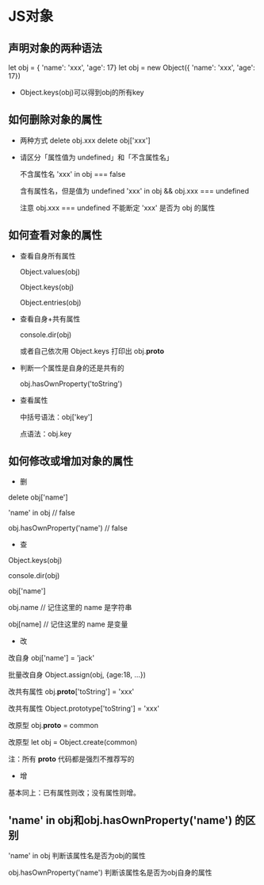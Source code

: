 # JS对象

## 声明对象的两种语法

let obj = { 'name': 'xxx', 'age': 17}
let obj = new Object({ 'name': 'xxx', 'age': 17})

* Object.keys(obj)可以得到obj的所有key

## 如何删除对象的属性

* 两种方式
  delete obj.xxx
  delete obj['xxx']

* 请区分「属性值为 undefined」和「不含属性名」

  不含属性名   'xxx' in obj === false
  
  含有属性名，但是值为 undefined  'xxx' in obj && obj.xxx === undefined
  
  注意 obj.xxx === undefined  不能断定 'xxx' 是否为 obj 的属性

## 如何查看对象的属性

* 查看自身所有属性

  Object.values(obj)
  
  Object.keys(obj)
  
  Object.entries(obj)
  
* 查看自身+共有属性

  console.dir(obj)
  
  或者自己依次用 Object.keys 打印出 obj.__proto__

* 判断一个属性是自身的还是共有的

  obj.hasOwnProperty('toString')

* 查看属性
  
    中括号语法：obj['key'] 

    点语法：obj.key


## 如何修改或增加对象的属性

* 删

delete obj['name']

'name' in obj // false

obj.hasOwnProperty('name')  // false

* 查

Object.keys(obj)

console.dir(obj)

obj['name']

obj.name // 记住这里的 name 是字符串

obj[name]  // 记住这里的 name 是变量

* 改

改自身 obj['name'] = 'jack'

批量改自身 Object.assign(obj, {age:18, ...})

改共有属性 obj.__proto__['toString'] = 'xxx'

改共有属性 Object.prototype['toString'] = 'xxx'

改原型 obj.__proto__ = common

改原型 let obj = Object.create(common)

注：所有 __proto__ 代码都是强烈不推荐写的

* 增

基本同上：已有属性则改；没有属性则增。


## 'name' in obj和obj.hasOwnProperty('name') 的区别

'name' in obj 判断该属性名是否为obj的属性

obj.hasOwnProperty('name') 判断该属性名是否为obj自身的属性

